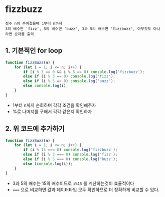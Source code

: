 # fizzbuzz

```
정수 n이 주어졌을때 1부터 n까지 
3의 배수면 'fizz', 5의 배수면 'buzz', 3과 5의 배수면 'fizzbuzz', 아무것도 아니라면 숫자를 출력
```

## 1. 기본적인 for loop

```jsx
function fizzBuzz(n) {
    for (let i = 1; i <= n; i++) {
        if (i % 3 == 0 && i % 5 == 0) console.log('fizzbuzz');
        else if (i % 3 == 0) console.log('fizz');
        else if (i % 5 == 0) console.log('buzz');
        else console.log(i);
    }
}
```

- 1부터 n까지 순회하며 각각 조건을 확인해주자
- %로 나머지를 구해서 각각 같은지 확인하자

## 2. 위 코드에 추가하기

```jsx
function fizzBuzz(n) {
    for (let i = 1; i <= n; i++) {
        if (i % 15 === 0) console.log('fizzbuzz');
        else if (i % 3 === 0) console.log('fizz');
        else if (i % 5 === 0) console.log('buzz');
        else (console.log(i));
    }
}
```

- 3과 5의 배수는 15의 배수이므로 `i%15` 를 계산하는것이 효율적이다
- `===` 으로 비교하면 값과 데이터타입 모두 확인하므로 더 정확하게 비교할 수 있다.